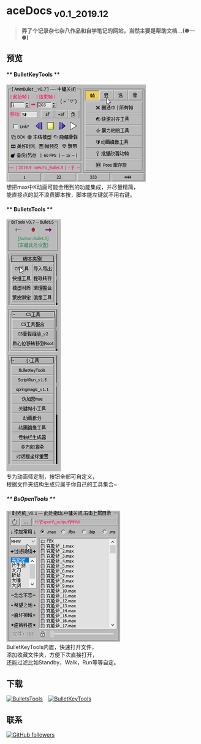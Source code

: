 <!--
 * @Description: 
 * @Author: Bullet.S
 * @Date: 2019-12-04 12:47:31
 * @LastEditors: Bullet.S
 * @LastEditTime: 2019-12-15 19:12:20
 * @Email: animator.bullet@foxmail.com
 -->

# aceDocs<sub> v0.1_2019.12</sub>

> **弄了个记录杂七杂八作品和自学笔记的网站，当然主要是帮助文档...(●—●)**

## 预览

<!-- tabs:start -->

#### ** BulletKeyTools **

![preview_1](https://raw.githubusercontent.com/AnimatorBullet/aceDocs/master/docs/_img/preview_1.gif)  
想把max中K动画可能会用到的功能集成，并尽量精简，  
能直接点的就不浪费脚本按，脚本能左键就不用右键。

#### ** BulletsTools **

![preview_2](https://raw.githubusercontent.com/AnimatorBullet/aceDocs/master/docs/_img/preview_2.gif)  
专为动画师定制，按钮全部可自定义，  
根据文件夹结构生成只属于你自己的工具集合~

##### ** BsOpenTools **

![preview_3](https://raw.githubusercontent.com/AnimatorBullet/aceDocs/master/docs/_img/preview_3.gif)  
BulletKeyTools内置，快速打开文件，  
添加收藏文件夹，方便下次直接打开，  
还能过滤比如Standby，Walk，Run等等自定。

<!-- tabs:end -->
## 下载

[![BulletsTools](https://img.shields.io/badge/BulletsTools-v0.7-blue?style=flat-square&logo=github)](https://github.com/AnimatorBullet/BulletTools/releases)&emsp;[![BulletKeyTools](https://img.shields.io/badge/BulletKeyTools-v0.7-success?style=flat-square&logo=github)](https://github.com/AnimatorBullet/BulletKeyTools/releases)

## 联系

[![GitHub followers](https://img.shields.io/github/followers/AnimatorBullet?label=%E5%85%B3%E6%B3%A8&style=social)](https://github.com/AnimatorBullet)
